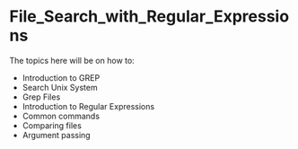 # File_Search_with_Regular_Expressions

The topics here will be on how to:

  - Introduction to GREP
  - Search Unix System
  - Grep Files
  - Introduction to Regular Expressions
  - Common commands
  - Comparing files
  - Argument passing
